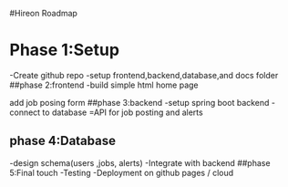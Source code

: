 #Hireon Roadmap
# Phase 1:Setup
-Create github repo
-setup frontend,backend,database,and docs folder
##phase 2:frontend
-build simple html home page

add job posing form
##phase 3:backend
-setup spring boot backend 
-connect to database
=API for job posting and alerts
## phase 4:Database
-design schema(users ,jobs, alerts)
-Integrate with backend
##phase 5:Final touch
-Testing 
-Deployment on github pages / cloud 
